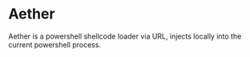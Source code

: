 # Aether
Aether is a powershell shellcode loader via URL, injects locally into the current powershell process.
